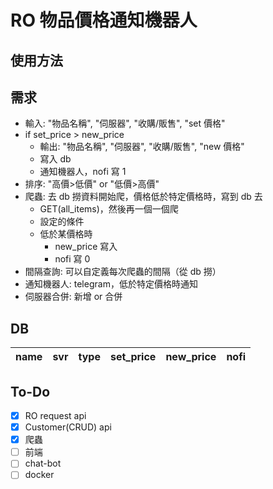 # RO 物品價格通知機器人

## 使用方法

## 需求

- 輸入: "物品名稱", "伺服器", "收購/販售", "set 價格"
- if set_price > new_price
  - 輸出: "物品名稱", "伺服器", "收購/販售", "new 價格"
  - 寫入 db
  - 通知機器人，nofi 寫 1
- 排序: "高價>低價" or "低價>高價"
- 爬蟲: 去 db 撈資料開始爬，價格低於特定價格時，寫到 db 去
  - GET(all_items)，然後再一個一個爬
  - 設定的條件
  - 低於某價格時
    - new_price 寫入
    - nofi 寫 0
- 間隔查詢: 可以自定義每次爬蟲的間隔（從 db 撈）
- 通知機器人: telegram，低於特定價格時通知
- 伺服器合併: 新增 or 合併

## DB

| name | svr | type | set_price | new_price | nofi |
| ---- | --- | ---- | --------- | --------- | ---- |

## To-Do

- [x] RO request api
- [x] Customer(CRUD) api
- [x] 爬蟲
- [ ] 前端
- [ ] chat-bot
- [ ] docker
